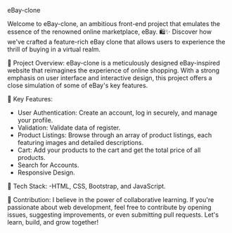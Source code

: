 eBay-clone

Welcome to eBay-clone, an ambitious front-end project that emulates the essence of the renowned online marketplace, eBay. 🛍️✨ Discover how we've crafted a feature-rich eBay clone that allows users to experience the thrill of buying in a virtual realm.

🌟 Project Overview:
eBay-clone is a meticulously designed eBay-inspired website that reimagines the experience of online shopping. With a strong emphasis on user interface and interactive design, this project offers a close simulation of some of eBay's key features.

🛒 Key Features:
- User Authentication: Create an account, log in securely, and manage your profile.
- Validation: Validate data of register.
- Product Listings: Browse through an array of product listings, each featuring images and detailed descriptions.
- Cart: Add your products to the cart and get the total price of all products.
-  Search for Accounts.
- Responsive Design.

🔧 Tech Stack: -HTML, CSS, Bootstrap, and JavaScript.

🤝 Contribution: I believe in the power of collaborative learning. If you're passionate about web development, feel free to contribute by opening issues, suggesting improvements, or even submitting pull requests. Let's learn, build, and grow together!
